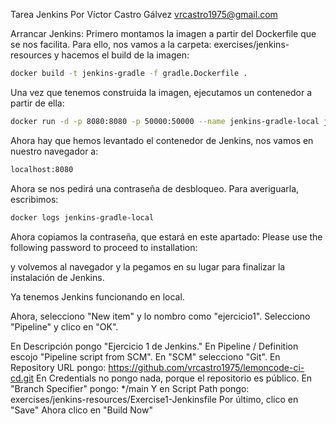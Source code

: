 Tarea Jenkins
Por Víctor Castro Gálvez
vrcastro1975@gmail.com

Arrancar Jenkins:
Primero montamos la imagen a partir del Dockerfile que se nos facilita.
Para ello, nos vamos a la carpeta:
exercises/jenkins-resources
y hacemos el build de la imagen:
```bash
docker build -t jenkins-gradle -f gradle.Dockerfile .
```
Una vez que tenemos construida la imagen, ejecutamos un contenedor a partir de ella:

```bash
docker run -d -p 8080:8080 -p 50000:50000 --name jenkins-gradle-local jenkins-gradle
```

Ahora hay que hemos levantado el contenedor de Jenkins, nos vamos en nuestro navegador a:
```bash
localhost:8080
```

Ahora se nos pedirá una contraseña de desbloqueo. Para averiguarla, escribimos:
```bash
docker logs jenkins-gradle-local
```

Ahora copiamos la contraseña, que estará en este apartado:
Please use the following password to proceed to installation:

y volvemos al navegador y la pegamos en su lugar para finalizar la instalación de Jenkins.

Ya tenemos Jenkins funcionando en local.

Ahora, selecciono "New item" y lo nombro como "ejercicio1". Selecciono "Pipeline" y clico en "OK".

En Descripción pongo "Ejercicio 1 de Jenkins."
En Pipeline / Definition escojo "Pipeline script from SCM".
En "SCM" selecciono "Git".
En Repository URL pongo: https://github.com/vrcastro1975/lemoncode-ci-cd.git
En Credentials no pongo nada, porque el repositorio es público.
En "Branch Specifier" pongo: */main
Y en Script Path pongo: exercises/jenkins-resources/Exercise1-Jenkinsfile
Por último, clico en "Save"
Ahora clico en "Build Now"
